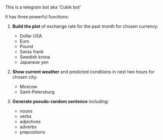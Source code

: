 This is a telegram bot aka 'Cubik bot'

It has three powerful functions:

1. **Build the plot** of exchange rate for the past month for chosen currency:
	* Dollar USA
	* Euro
	* Pound
	* Swiss frank
	* Swedish krona
	* Japanese yen
	
2. **Show current weather** and predicted conditions in next two hours for chosen city:
	* Moscow
	* Saint-Petersburg
	
3. **Generate pseudo-random sentence** including:
	* nouns
	* verbs
	* adjectives
	* adverbs
	* prepositions
